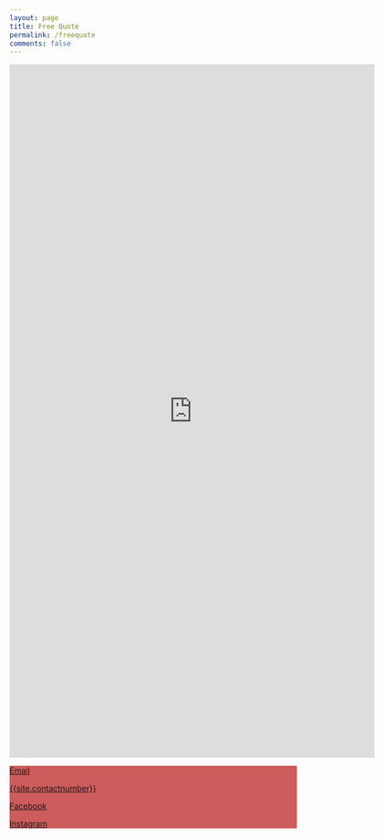 ```yaml
---
layout: page
title: Free Quote
permalink: /freequote
comments: false
---
```


<div class="row justify-content-between">
<div class="col-md-8 pr-5">

<iframe src="https://docs.google.com/forms/d/e/1FAIpQLSckOsJatRtrBeY_WSKQd3pU5nCrKgNyRy1wGHeRROg1XXnYuw/viewform?embedded=true" width="640" height="1217" frameborder="0" marginheight="0" marginwidth="0">Loading…</iframe>

</div>

<div class="col-md-4">

<div class="sticky-top sticky-top-80" style="background-color: indianred">
<p> <i class="fas fa-envelope"></i> <a href="mailto:{{site.emailid}}">Email</a> </p>
<p> <i class="fas fa-phone"></i> <a href="tel:{{ site.contactnumber }}" class="phone-link">{{site.contactnumber}}</a></p>
<p> <i class="fab fa-facebook"></i> <a href="{{ site.fburl }}" > Facebook </a> </p>
<p> <i class="fab fa-instagram"></i> <a href="{{ site.instaurl }}" > Instagram </a> </p>

</div>
</div>
</div>
